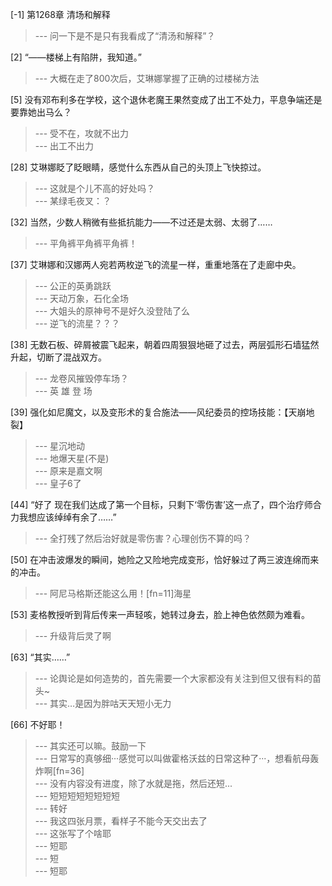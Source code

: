 
[-1] 第1268章 清场和解释
>--- 问一下是不是只有我看成了“清汤和解释”？<br>

[2] “——楼梯上有陷阱，我知道。”
>--- 大概在走了800次后，艾琳娜掌握了正确的过楼梯方法<br>

[5] 没有邓布利多在学校，这个退休老魔王果然变成了出工不处力，平息争端还是要靠她出马么？
>--- 受不在，攻就不出力<br>
>--- 出工不出力<br>

[28] 艾琳娜眨了眨眼睛，感觉什么东西从自己的头顶上飞快掠过。
>--- 这就是个儿不高的好处吗？<br>
>--- 某绿毛夜叉：？<br>

[32] 当然，少数人稍微有些抵抗能力——不过还是太弱、太弱了……
>--- 平角裤平角裤平角裤！<br>

[37] 艾琳娜和汉娜两人宛若两枚逆飞的流星一样，重重地落在了走廊中央。
>--- 公正的英勇跳跃<br>
>--- 天动万象，石化全场<br>
>--- 大姐头的原神号不是好久没登陆了么<br>
>--- 逆飞的流星？？？<br>

[38] 无数石板、碎屑被震飞起来，朝着四周狠狠地砸了过去，两层弧形石墙猛然升起，切断了混战双方。
>--- 龙卷风摧毁停车场？<br>
>--- 英 雄 登 场<br>

[39] 强化如尼魔文，以及变形术的复合施法——风纪委员的控场技能：【天崩地裂】
>--- 星沉地动<br>
>--- 地爆天星(不是)<br>
>--- 原来是嘉文啊<br>
>--- 皇子6了<br>

[44] “好了 现在我们达成了第一个目标，只剩下‘零伤害’这一点了，四个治疗师合力我想应该绰绰有余了……”
>--- 全打残了然后治好就是零伤害？心理创伤不算的吗？<br>

[50] 在冲击波爆发的瞬间，她险之又险地完成变形，恰好躲过了两三波连绵而来的冲击。
>--- 阿尼马格斯还能这么用！[fn=11]海星<br>

[53] 麦格教授听到背后传来一声轻咳，她转过身去，脸上神色依然颇为难看。
>--- 升级背后灵了啊<br>

[63] “其实……”
>--- 论舆论是如何造势的，首先需要一个大家都没有关注到但又很有料的苗头~<br>
>--- 其实…是因为胖咕天天短小无力<br>

[66] 不好耶！
>--- 其实还可以嘛。鼓励一下<br>
>--- 日常写的真够细···感觉可以叫做霍格沃兹的日常这种了···，想看航母轰炸啊[fn=36]<br>
>--- 没有内容没有进度，除了水就是拖，然后还短...<br>
>--- 短短短短短短短短<br>
>--- 转好<br>
>--- 我这四张月票，看样子不能今天交出去了<br>
>--- 这张写了个啥耶<br>
>--- 短耶<br>
>--- 短<br>
>--- 短耶<br>

